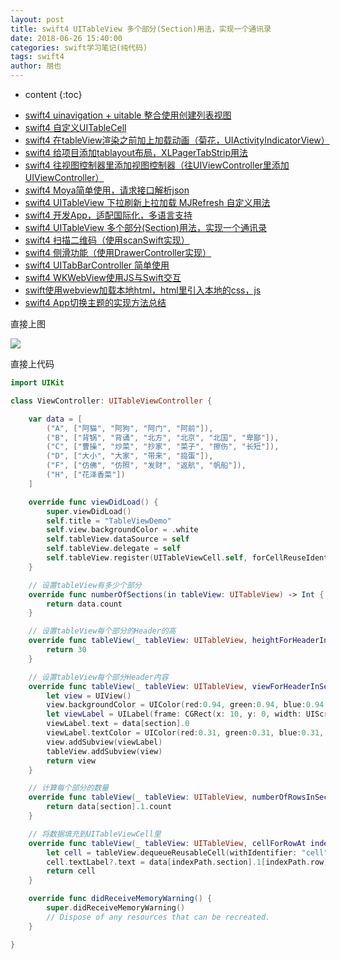 ```yaml
---
layout: post
title: swift4 UITableView 多个部分(Section)用法，实现一个通讯录
date: 2018-06-26 15:40:00
categories: swift学习笔记(纯代码)
tags: swift4
author: 朋也
---
```


* content
{:toc}

- [swift4 uinavigation + uitable 整合使用创建列表视图](https://tomoya92.github.io/2018/06/08/swift-uinavigation-uitable/)
- [swift4 自定义UITableCell](https://tomoya92.github.io/2018/06/09/swfit-uitableview-uitablecell/)
- [swift4 在tableView渲染之前加上加载动画（菊花，UIActivityIndicatorView）](https://tomoya92.github.io/2018/06/11/swift-tableview-activity-indicator/)
- [swift4 给项目添加tablayout布局，XLPagerTabStrip用法](https://tomoya92.github.io/2018/06/13/swift-tablayout-xlpagertabstrip/)
- [swift4 往视图控制器里添加视图控制器（往UIViewController里添加UIViewController）](https://tomoya92.github.io/2018/06/13/swift-adduiviewcontroller-to-uiviewcontroller/)
- [swift4 Moya简单使用，请求接口解析json](https://tomoya92.github.io/2018/06/14/swift-moya/)
- [swift4 UITableView 下拉刷新上拉加载 MJRefresh 自定义用法](https://tomoya92.github.io/2018/06/20/swift-pullrefresh-loadmore/)
- [swift4 开发App，适配国际化，多语言支持](https://tomoya92.github.io/2018/06/20/swift-localizable/)
- [swift4 UITableView 多个部分(Section)用法，实现一个通讯录](https://tomoya92.github.io/2018/06/26/swift-tableview-multipart-section/)
- [swift4 扫描二维码（使用scanSwift实现）](https://tomoya92.github.io/2018/06/27/swift-scan-qrcode/)
- [swift4 侧滑功能（使用DrawerController实现）](https://tomoya92.github.io/2018/06/29/swift-drawercontroller/)
- [swift4 UITabBarController 简单使用](https://tomoya92.github.io/2018/06/29/swift-tabbarcontroller/)
- [swift4 WKWebView使用JS与Swift交互](https://tomoya92.github.io/2018/07/05/swift-webview-javascript/)
- [swift使用webview加载本地html，html里引入本地的css，js](https://tomoya92.github.io/2018/10/31/swift-webview-load-css-js/)
- [swift4 App切换主题的实现方法总结](https://tomoya92.github.io/2018/11/09/swift-theme/)

直接上图

![](/assets/tableview-multipart-section.gif)




直接上代码

```swift
import UIKit

class ViewController: UITableViewController {

    var data = [
        ("A", ["阿猫", "阿狗", "阿门", "阿前"]),
        ("B", ["背锅", "背诵", "北方", "北京", "北国", "卑鄙"]),
        ("C", ["曹操", "炒菜", "抄家", "菜子", "擦伤", "长短"]),
        ("D", ["大小", "大家", "带来", "捣蛋"]),
        ("F", ["仿佛", "仿照", "发财", "返航", "帆船"]),
        ("H", ["花泽香菜"])
    ]

    override func viewDidLoad() {
        super.viewDidLoad()
        self.title = "TableViewDemo"
        self.view.backgroundColor = .white
        self.tableView.dataSource = self
        self.tableView.delegate = self
        self.tableView.register(UITableViewCell.self, forCellReuseIdentifier: "cell")
    }

    // 设置tableView有多少个部分
    override func numberOfSections(in tableView: UITableView) -> Int {
        return data.count
    }

    // 设置tableView每个部分的Header的高
    override func tableView(_ tableView: UITableView, heightForHeaderInSection section: Int) -> CGFloat {
        return 30
    }

    // 设置tableView每个部分Header内容
    override func tableView(_ tableView: UITableView, viewForHeaderInSection section: Int) -> UIView? {
        let view = UIView()
        view.backgroundColor = UIColor(red:0.94, green:0.94, blue:0.94, alpha:1.0)
        let viewLabel = UILabel(frame: CGRect(x: 10, y: 0, width: UIScreen.main.bounds.size.width, height: 30))
        viewLabel.text = data[section].0
        viewLabel.textColor = UIColor(red:0.31, green:0.31, blue:0.31, alpha:1.0)
        view.addSubview(viewLabel)
        tableView.addSubview(view)
        return view
    }

    // 计算每个部分的数量
    override func tableView(_ tableView: UITableView, numberOfRowsInSection section: Int) -> Int {
        return data[section].1.count
    }

    // 将数据填充到UITableViewCell里
    override func tableView(_ tableView: UITableView, cellForRowAt indexPath: IndexPath) -> UITableViewCell {
        let cell = tableView.dequeueReusableCell(withIdentifier: "cell", for: indexPath)
        cell.textLabel?.text = data[indexPath.section].1[indexPath.row]
        return cell
    }

    override func didReceiveMemoryWarning() {
        super.didReceiveMemoryWarning()
        // Dispose of any resources that can be recreated.
    }

}
```
